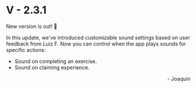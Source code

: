 # V - 2.3.1

New version is out! 🎉

In this update, we've introduced customizable sound settings based on user feedback from Luiz F. Now you can control when the app plays sounds for specific actions:

- Sound on completing an exercise.
- Sound on claiming experience.

<div style="text-align: right">- Joaquin</div>
